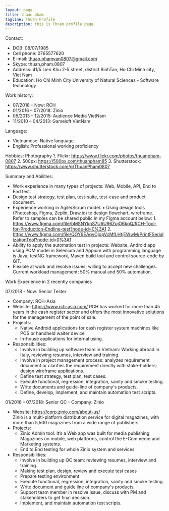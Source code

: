 ```yaml
---
layout: page
title: thuan pham
tagline: Thuan Profile
description: this is Thuan profile page
---
```


Contact:
- DOB: 08/07/1985
- Cell phone: 0765577620
- E-mail: thuan.phamvan0807@gmail.com
- Skype: thuan.pham.0807
- Address: 41/5 Lien Khu 2-5 street, district  BinhTan, Ho Chi Minh city,  Viet Nam
- Education: Ho Chi Minh City University of Natural  Sciences -  Software technology

Work history: 
- 07/2018 – Now: RCH
- 01/2016 – 07/2018: Zinio
- 05/2013 – 12/2015: Audience Media  VietNam
- 11/2010 – 04/2013: Gameloft VietNam

Language:
- Vietnamese: Native language. 
- English: Professional working  proficiency 

Hobbies: Photography
	1. Flickr: https://www.flickr.com/photos/thuanpham-0807
	2. 500px: https://500px.com/thuanpham85
	3. Shutterstock: https://www.shutterstock.com/g/ThuanPham0807

Summary and Abilities:
- Work experience in many types of projects: Web, Mobile, API, End to End test. 
- Design test strategy, test plan, test-suite, test-case and product document. 
- Experience working in Agile/Scrum model. ▪ Using design tools (Photoshop, Figma, Zeplin, Draw.io) to design flowchart, wireframe. Refer to samples can be shared public in my Figma account below:
		1. https://www.figma.com/file/bMSNYknS7U6U96ZujO6kpQ/RCH-Tool-for-Production-Endline-test?node-id=0%3A1
		2. https://www.figma.com/file/QOY9EAqvOjopVcMfLHtjEWwM/PrintFSerializationTool?node-id=0%3A1
- Ability to apply the automation test in projects: Website, Android app using POM model in Selenium and Appium with programming language is Java; testNG framework, Maven build tool and control source-code by GIT.
- Flexible at work and resolve issues; willing to accept new challenges. Current workload management: 50% manual and  50% automation.	

Work Experience in 2 recently companies

07/2018 - Now: Senior Tester
- Company:  RCH-Asia
- Website:   https://www.rch-asia.com/
RCH has worked for more than 45 years in the cash register sector and offers the most innovative solutions for the management of the point of sale.
- Projects: 
	- Native Android applications for cash register system machines like POS or handheld waiter device
	- In-house applications for internal using.
- Responsibilities: 
	- Involve in building up software team in Vietnam: Working abroad in Italy, reviewing resumes, interview and training. 
	- Involve in project management process: analyzes requirement document or clarifies the requirement directly with stake-holders; design wireframe applications. 
	- Define test strategy, test plan, test cases. 
	- Execute functional, regression, integration, sanity and smoke testing. 
	- Write documents and guide-line of company's products. 
	- Define, develop, implement, and maintain automation test scripts.

01/2016 – 07/2018: Senior QC - Company:  Zinio 
- Website:   https://corp.zinio.com/about-us/  
Zinio is a multi-platform distribution service for digital magazines, with more  than 5,500 magazines from a wide range of publishers. 	
- Projects: 
	- Zinio Admin tool:  It’s a Web app was built for media publishing Magazines  on mobile, web platforms, control the E-Commerce and Marketing systems.
	- End to End testing for whole Zinio system and services 	
- Responsibilities: 
	- Involve in building up QC team: reviewing resumes, interview and training. 
	- Making test plan, design, review  and execute test cases 
	- Prepare testing environment 
	- Execute functional, regression, integration, sanity and smoke testing. 
	- Write document and guide line of company's products. 
	- Support team member in resolve issue, discuss with PM and stakeholders  to get final decision. 
	- Implement, and maintain automation test scripts.